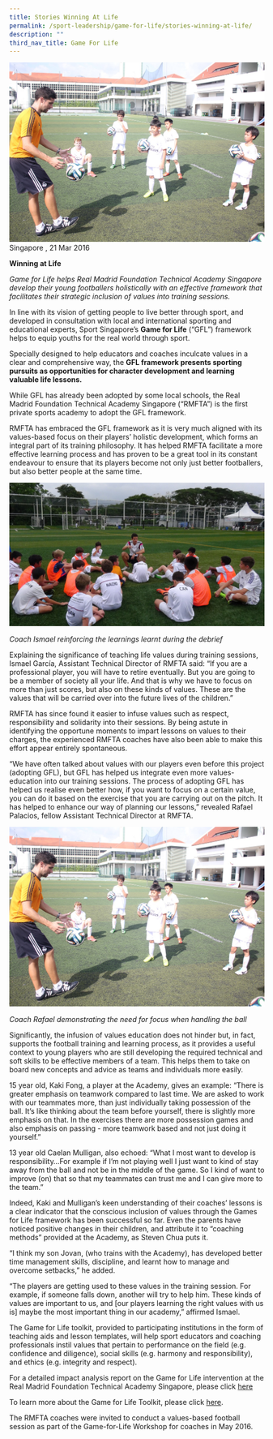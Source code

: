 ```yaml
---
title: Stories Winning At Life
permalink: /sport-leadership/game-for-life/stories-winning-at-life/
description: ""
third_nav_title: Game For Life
---
```

![Coach Rafael demonstrating the need for focus when handling the ball](/images/Sport%20Education/Sports%20Leadership/Game%20For%20Life/Stories/RM_IMG_1286_edit.jpeg)Singapore , 21 Mar 2016

**Winning at Life**

_Game for Life helps Real Madrid Foundation Technical Academy Singapore develop their young footballers holistically with an effective framework that facilitates their strategic inclusion of values into training sessions._

In line with its vision of getting people to live better through sport, and developed in consultation with local and international sporting and educational experts, Sport Singapore’s **Game for Life** (“GFL”) framework helps to equip youths for the real world through sport.

Specially designed to help educators and coaches inculcate values in a clear and comprehensive way, the **GFL framework presents sporting pursuits as opportunities for character development and learning valuable life lessons.**

While GFL has already been adopted by some local schools, the Real Madrid Foundation Technical Academy Singapore (“RMFTA”) is the first private sports academy to adopt the GFL framework.

RMFTA has embraced the GFL framework as it is very much aligned with its values-based focus on their players’ holistic development, which forms an integral part of its training philosophy. It has helped RMFTA facilitate a more effective learning process and has proven to be a great tool in its constant endeavour to ensure that its players become not only just better footballers, but also better people at the same time.

![Coach Ismael reinforcing the learnings learnt during the debrief](/images/Sport%20Education/Sports%20Leadership/Game%20For%20Life/Stories/RM_DSC00041_edit.jpeg)

*Coach Ismael reinforcing the learnings learnt during the debrief*

Explaining the significance of teaching life values during training sessions, Ismael García, Assistant Technical Director of RMFTA said: “If you are a professional player, you will have to retire eventually. But you are going to be a member of society all your life. And that is why we have to focus on more than just scores, but also on these kinds of values. These are the values that will be carried over into the future lives of the children.”

RMFTA has since found it easier to infuse values such as respect, responsibility and solidarity into their sessions. By being astute in identifying the opportune moments to impart lessons on values to their charges, the experienced RMFTA coaches have also been able to make this effort appear entirely spontaneous.

“We have often talked about values with our players even before this project (adopting GFL), but GFL has helped us integrate even more values-education into our training sessions. The process of adopting GFL has helped us realise even better how, if you want to focus on a certain value, you can do it based on the exercise that you are carrying out on the pitch. It has helped to enhance our way of planning our lessons,” revealed Rafael Palacios, fellow Assistant Technical Director at RMFTA.

![Coach Rafael demonstrating the need for focus when handling the ball](/images/Sport%20Education/Sports%20Leadership/Game%20For%20Life/Stories/RM_IMG_1286_edit.jpeg)

*Coach Rafael demonstrating the need for focus when handling the ball*

Significantly, the infusion of values education does not hinder but, in fact, supports the football training and learning process, as it provides a useful context to young players who are still developing the required technical and soft skills to be effective members of a team. This helps them to take on board new concepts and advice as teams and individuals more easily.

15 year old, Kaki Fong, a player at the Academy, gives an example: “There is greater emphasis on teamwork compared to last time. We are asked to work with our teammates more, than just individually taking possession of the ball. It’s like thinking about the team before yourself, there is slightly more emphasis on that. In the exercises there are more possession games and also emphasis on passing - more teamwork based and not just doing it yourself.”

13 year old Caelan Mulligan, also echoed: “What I most want to develop is responsibility…For example if I’m not playing well I just want to kind of stay away from the ball and not be in the middle of the game. So I kind of want to improve (on) that so that my teammates can trust me and I can give more to the team.”

Indeed, Kaki and Mulligan’s keen understanding of their coaches’ lessons is a clear indicator that the conscious inclusion of values through the Games for Life framework has been successful so far. Even the parents have noticed positive changes in their children, and attribute it to “coaching methods” provided at the Academy, as Steven Chua puts it.

“I think my son Jovan, (who trains with the Academy), has developed better time management skills, discipline, and learnt how to manage and overcome setbacks,” he added.

“The players are getting used to these values in the training session. For example, if someone falls down, another will try to help him. These kinds of values are important to us, and \[our players learning the right values with us is\] maybe the most important thing in our academy,” affirmed Ismael.

The Game for Life toolkit, provided to participating institutions in the form of teaching aids and lesson templates, will help sport educators and coaching professionals instil values that pertain to performance on the field (e.g. confidence and diligence), social skills (e.g. harmony and responsibility), and ethics (e.g. integrity and respect).

For a detailed impact analysis report on the Game for Life intervention at the Real Madrid Foundation Technical Academy Singapore, please click [here](/files/Sport%20Education/Sports%20Leadership/Game%20for%20Life/Stories/RM_Impact_Analysis_Report__Full.pdf)

To learn more about the Game for Life Toolkit, please click [here](/sports-education/sports-leadership/game-for-life/).

The RMFTA coaches were invited to conduct a values-based football session as part of the Game-for-Life Workshop for coaches in May 2016.